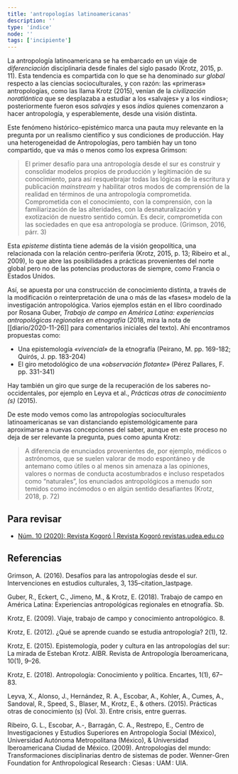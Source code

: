 ```yaml
---
title: 'antropologías latinoamericanas'
description: ''
type: 'índice'
node: ''
tags: ['incipiente']
---
```


La antropología latinoamericana se ha embarcado en un viaje de *diferenciación* disciplinaria desde finales del siglo pasado (Krotz, 2015, p. 11). Esta tendencia es compartida con lo que se ha denominado *sur global* respecto a las ciencias socioculturales, y con razón: las «primeras» antropologías, como las llama Krotz (2015), venían de la *civilización noratlántica* que se desplazaba a estudiar a los «salvajes» y a los «indios»; posteriormente fueron esos *salvajes* y esos *indios* quienes comenzaron a hacer antropología, y esperablemente, desde una visión distinta.

Este fenómeno histórico-epistémico marca una pauta muy relevante en la pregunta por un realismo científico y sus condiciones de producción. Hay una heterogeneidad de Antropologías, pero también hay un tono compartido, que va más o menos como los expresa Grimson:

>El primer desafío para una antropología desde el sur es construir y consolidar modelos propios de producción y legitimación de su conocimiento, para así resquebrajar todas las lógicas de la escritura y publicación *mainstream* y habilitar otros modos de comprensión de la realidad en términos de una antropología comprometida. Comprometida con el conocimiento, con la comprensión, con la familiarización de las alteridades, con la desnaturalización y exotización de nuestro sentido común. Es decir, comprometida con las sociedades en que esa antropología se produce. (Grimson, 2016, párr. 3)

Esta *episteme* distinta tiene además de la visión geopolítica, una relacionada con la relación centro-periferia (Krotz, 2015, p. 13; Ribeiro et al., 2009), lo que abre las posibilidades a prácticas provenientes del norte global pero no de las potencias productoras de siempre, como Francia o Estados Unidos.

Así, se apuesta por una construcción de conocimiento distinta, a través de la modificación o reinterpretación de una o más de las «fases» modelo de la investigación antropológica. Varios ejemplos están en el libro coordinado por Rosana Guber, *Trabajo de campo en América Latina: experiencias antropológicas regionales en etnografía* (2018, mira la nota de [[diario/2020-11-26]] para comentarios iniciales del texto). Ahí encontramos propuestas como:

- Una epistemología *«vivencial»* de la etnografía (Peirano, M. pp. 169-182; Quirós, J. pp. 183-204)
- El giro metodológico de una *«observación flotante»* (Pérez Pallares, F. pp. 331-341)

Hay también un giro que surge de la recuperación de los saberes no-occidentales, por ejemplo en Leyva et al., *Prácticas otras de conocimiento (s)* (2015).

De este modo vemos como las antropologías socioculturales latinoamericanas se van distanciando epistemológicamente para aproximarse a nuevas concepciones del saber, aunque en este proceso no deja de ser relevante la pregunta, pues como apunta Krotz: 

>A diferencia de enunciados provenientes de, por ejemplo, médicos o astrónomos, que se suelen valorar de modo espontáneo y de antemano como útiles o al menos sin amenaza a las opiniones, valores o normas de conducta acostumbrados e incluso respetados como “naturales”, los enunciados antropológicos a menudo son temidos como incómodos o en algún sentido desafiantes (Krotz, 2018, p. 72)

## Para revisar

- [Núm. 10 (2020): Revista Kogoró | Revista Kogoró revistas.udea.edu.co](https://revistas.udea.edu.co/index.php/kogoro/issue/current)

## Referencias

Grimson, A. (2016). Desafíos para las antropologías desde el sur. Intervenciones en estudios culturales, 3, 135–citation_lastpage.

Guber, R., Eckert, C., Jimeno, M., & Krotz, E. (2018). Trabajo de campo en América Latina: Experiencias antropológicas regionales en etnografía. Sb.

Krotz, E. (2009). Viaje, trabajo de campo y conocimiento antropológico. 8.

Krotz, E. (2012). ¿Qué se aprende cuando se estudia antropología? 2(1), 12.

Krotz, E. (2015). Epistemología, poder y cultura en las antropologías del sur: La mirada de Esteban Krotz. AIBR. Revista de Antropología Iberoamericana, 10(1), 9–26.

Krotz, E. (2018). Antropología: Conocimiento y política. Encartes, 1(1), 67–83.

Leyva, X., Alonso, J., Hernández, R. A., Escobar, A., Kohler, A., Cumes, A., Sandoval, R., Speed, S., Blaser, M., Krotz, E., & others. (2015). Prácticas otras de conocimiento (s) (Vol. 3). Entre crisis, entre guerras.

Ribeiro, G. L., Escobar, A.-, Barragán, C. A., Restrepo, E., Centro de Investigaciones y Estudios Superiores en Antropología Social (México), Universidad Autónoma Metropolitana (México), & Universidad Iberoamericana Ciudad de México. (2009). Antropologías del mundo: Transformaciones disciplinarias dentro de sistemas de poder. Wenner-Gren Foundation for Anthropological Research : Ciesas : UAM : UIA.
